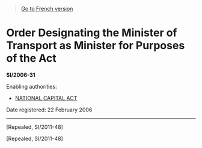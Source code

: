 > [Go to French version](/fr/Règlements/Textes%20réglementaires/2006/31.md)

# Order Designating the Minister of Transport as Minister for Purposes of the Act

**SI/2006-31**

Enabling authorities: 
- [NATIONAL CAPITAL ACT](/en/Acts/Revised%20Statutes%20of%20Canada/N/N-4.md)

Date registered: 22 February 2006

----------


[Repealed, SI/2011-48]

[Repealed, SI/2011-48]


